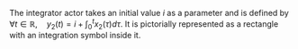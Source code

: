 The integrator actor takes an initial value $i$ as a parameter and is defined by $\forall t \in \mathbb{R}, \quad y_2(t)=i+\int_0^t x_2(\tau) d \tau$. It is pictorially represented as a rectangle with an integration symbol inside it.